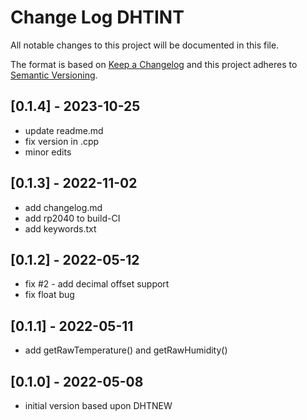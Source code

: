 # Change Log DHTINT

All notable changes to this project will be documented in this file.

The format is based on [Keep a Changelog](http://keepachangelog.com/)
and this project adheres to [Semantic Versioning](http://semver.org/).


## [0.1.4] - 2023-10-25
- update readme.md
- fix version in .cpp
- minor edits


## [0.1.3] - 2022-11-02
- add changelog.md
- add rp2040 to build-CI
- add keywords.txt

## [0.1.2] - 2022-05-12
- fix #2 - add decimal offset support
- fix float bug

## [0.1.1] - 2022-05-11
- add getRawTemperature() and getRawHumidity()

## [0.1.0] - 2022-05-08
- initial version based upon DHTNEW
